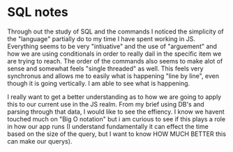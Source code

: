 # SQL notes

Through out the study of SQL and the commands I noticed the simplicity of the "language" partially do to my time I have spent working in JS. Everything seems to be very "intiuative" and the use of "arguement" and how we are using conditionals in order to really dail in the specific item we are trying to reach. The order of the commands also seems to make alot of sense and somewhat feels "single threaded" as well. This feels very synchronus and allows me to easily what is happening "line by line", even though it is going vertically. I am able to see what is happening.

I really want to get a better understanding as to how we are going to apply this to our current use in the JS realm. From my brief using DB's and parsing through that data, I would like to see the effiency. I know we havent touched much on "Big O notation" but i am curious to see if this plays a role in how our app runs (I understand fundamentally it can effect the time based on the size of the query, but I want to know HOW MUCH BETTER this can make our querys).